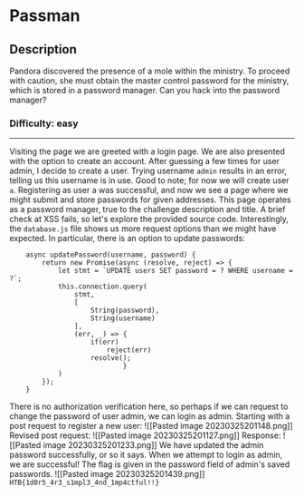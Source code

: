 # Passman
## Description
Pandora discovered the presence of a mole within the ministry. To proceed with caution, she must obtain the master control password for the ministry, which is stored in a password manager. Can you hack into the password manager?

### Difficulty: easy
---
Visiting the page we are greeted with a login page. We are also presented with the option to create an account. After guessing a few times for user admin, I decide to create a user. Trying username `admin` results in an error, telling us this username is in use. Good to note; for now we will create user `a`.
Registering as user a was successful, and now we see a page where we might submit and store passwords for given addresses. This page operates as a password manager, true to the challenge description and title. A brief check at XSS fails, so let's explore the provided source code.
Interestingly, the `database.js` file shows us more request options than we might have expected. In particular, there is an option to update passwords:
```
    async updatePassword(username, password) {
        return new Promise(async (resolve, reject) => {
            let stmt = `UPDATE users SET password = ? WHERE username = ?`;
            this.connection.query(
                stmt,
                [
                    String(password),
                    String(username)
                ],
                (err, _) => {
                    if(err)
                        reject(err)
                    resolve();
                            }
            )
        });
    }
```
There is no authorization verification here, so perhaps if we can request to change the password of user admin, we can login as admin.
Starting with a post request to register a new user:
![[Pasted image 20230325201148.png]]
Revised post request:
![[Pasted image 20230325201127.png]]
Response:
![[Pasted image 20230325201233.png]]
We have updated the admin password successfully, or so it says. When we attempt to login as admin, we are successful! The flag is given in the password field of admin's saved passwords.
![[Pasted image 20230325201439.png]]
`HTB{1d0r5_4r3_s1mpl3_4nd_1mp4ctful!!}`

